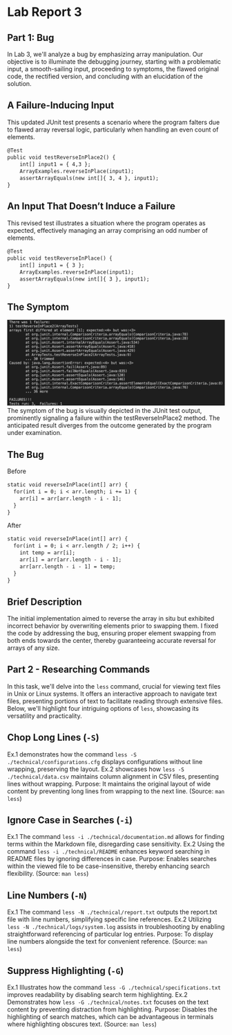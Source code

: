 # Lab Report 3
## Part 1: Bug
In Lab 3, we'll analyze a bug by emphasizing array manipulation. Our objective is to illuminate the debugging journey, starting with a problematic input, a smooth-sailing input, proceeding to symptoms, the flawed original code, the rectified version, and concluding with an elucidation of the solution.
## A Failure-Inducing Input
This updated JUnit test presents a scenario where the program falters due to flawed array reversal logic, particularly when handling an even count of elements.
```
@Test
public void testReverseInPlace2() {
    int[] input1 = { 4,3 };
    ArrayExamples.reverseInPlace(input1);
    assertArrayEquals(new int[]{ 3, 4 }, input1);
}
```
## An Input That Doesn’t Induce a Failure
This revised test illustrates a situation where the program operates as expected, effectively managing an array comprising an odd number of elements.
```
@Test 
public void testReverseInPlace() {
    int[] input1 = { 3 };
    ArrayExamples.reverseInPlace(input1);
    assertArrayEquals(new int[]{ 3 }, input1);
}
```
## The Symptom
![ScreenShot](https://github.com/jjvsqz/cse15l-lab-reports/blob/main/Screenshot%202024-05-08%20204551.png)
The symptom of the bug is visually depicted in the JUnit test output, prominently signaling a failure within the testReverseInPlace2 method. The anticipated result diverges from the outcome generated by the program under examination.

## The Bug
Before
```
static void reverseInPlace(int[] arr) {
  for(int i = 0; i < arr.length; i += 1) {
    arr[i] = arr[arr.length - i - 1];
  }
}
```
After
```
static void reverseInPlace(int[] arr) {
  for(int i = 0; i < arr.length / 2; i++) {
    int temp = arr[i];
    arr[i] = arr[arr.length - i - 1];
    arr[arr.length - i - 1] = temp;
  }
}
```
## Brief Description
The initial implementation aimed to reverse the array in situ but exhibited incorrect behavior by overwriting elements prior to swapping them. I fixed the code by addressing the bug, ensuring proper element swapping from both ends towards the center, thereby guaranteeing accurate reversal for arrays of any size.

## Part 2 - Researching Commands
In this task, we'll delve into the ```less``` command, crucial for viewing text files in Unix or Linux systems. It offers an interactive approach to navigate text files, presenting portions of text to facilitate reading through extensive files. Below, we'll highlight four intriguing options of ```less```, showcasing its versatility and practicality.

## Chop Long Lines (```-S```)
Ex.1 demonstrates how the command ```less -S ./technical/configurations.cfg``` displays configurations without line wrapping, preserving the layout.
Ex.2 showcases how ```less -S ./technical/data.csv``` maintains column alignment in CSV files, presenting lines without wrapping.
Purpose: It maintains the original layout of wide content by preventing long lines from wrapping to the next line.
(Source: ```man less```)

## Ignore Case in Searches (```-i```)
Ex.1 The command ```less -i ./technical/documentation.md``` allows for finding terms within the Markdown file, disregarding case sensitivity.
Ex.2 Using the command ```less -i ./technical/README``` enhances keyword searching in README files by ignoring differences in case.
Purpose: Enables searches within the viewed file to be case-insensitive, thereby enhancing search flexibility.
(Source: ```man less```)

## Line Numbers (```-N```)
Ex.1 The command ```less -N ./technical/report.txt``` outputs the report.txt file with line numbers, simplifying specific line references.
Ex.2 Utilizing ```less -N ./technical/logs/system.log``` assists in troubleshooting by enabling straightforward referencing of particular log entries.
Purpose: To display line numbers alongside the text for convenient reference.
(Source: ```man less```)

## Suppress Highlighting (```-G```)
Ex.1 Illustrates how the command ```less -G ./technical/specifications.txt``` improves readability by disabling search term highlighting.
Ex.2 Demonstrates how ```less -G ./technical/notes.txt``` focuses on the text content by preventing distraction from highlighting.
Purpose: Disables the highlighting of search matches, which can be advantageous in terminals where highlighting obscures text.
(Source: ```man less```)

